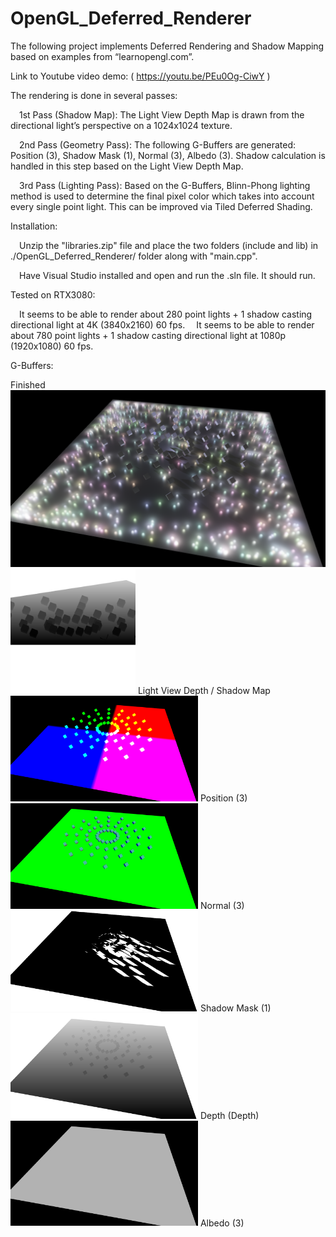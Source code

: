 # OpenGL_Deferred_Renderer
The following project implements Deferred Rendering and Shadow Mapping based on examples from “learnopengl.com”.

Link to Youtube video demo: ( https://youtu.be/PEu0Og-CiwY )

The rendering is done in several passes:

&emsp;1st Pass (Shadow Map): The Light View Depth Map is drawn from the directional light’s perspective on a 1024x1024 texture.

&emsp;2nd Pass (Geometry Pass): The following G-Buffers are generated: Position (3), Shadow Mask (1), Normal (3), Albedo (3). Shadow calculation is handled in this step based on the Light View Depth Map.

&emsp;3rd Pass (Lighting Pass): Based on the G-Buffers, Blinn-Phong lighting method is used to determine the final pixel color which takes into account every single point light. This can be improved via Tiled Deferred Shading.

Installation:

&emsp;Unzip the "libraries.zip" file and place the two folders (include and lib) in ./OpenGL_Deferred_Renderer/ folder along with "main.cpp".

&emsp;Have Visual Studio installed and open and run the .sln file. It should run.

Tested on RTX3080:

&emsp;It seems to be able to render about 280 point lights + 1 shadow casting directional light at 4K (3840x2160) 60 fps.
&emsp;It seems to be able to render about 780 point lights + 1 shadow casting directional light at 1080p (1920x1080) 60 fps.

G-Buffers:
<div class="row">
  Finished
  <img src="Examples/FinishedHD.png?raw=true" width="1000">
  <img src="Examples/lightViewDepthHD.png?raw=true" width="200">
  Light View Depth / Shadow Map
  <img src="Examples/PositionHD.png?raw=true" width="300">
  Position (3)
  <img src="Examples/NormalHD.png?raw=true" width="300">
  Normal (3)
  <img src="Examples/ShadowMaskHD.png?raw=true" width="300">
  Shadow Mask (1)
  <img src="Examples/DepthHD.png?raw=true" width="300">
  Depth (Depth)
  <img src="Examples/AlbedoHD.png?raw=true" width="300">
  Albedo (3)
</div>
